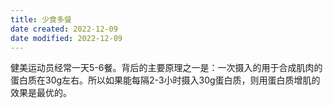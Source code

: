 ```yaml
---
title: 少食多餐
date created: 2022-12-09
date modified: 2022-12-09
---
```


健美运动员经常一天5-6餐。背后的主要原理之一是：一次摄入的用于合成肌肉的蛋白质在30g左右。所以如果能每隔2-3小时摄入30g蛋白质，则用蛋白质增肌的效果是最优的。
